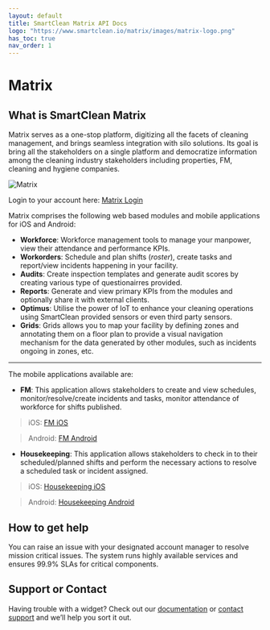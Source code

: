 ```yaml
---
layout: default
title: SmartClean Matrix API Docs
logo: "https://www.smartclean.io/matrix/images/matrix-logo.png"
has_toc: true
nav_order: 1
---
```


# Matrix

## What is SmartClean Matrix

Matrix serves as a one-stop platform, digitizing all the facets of cleaning management, and brings seamless integration with silo solutions. Its goal is bring all the stakeholders on a single platform and democratize information among the cleaning industry stakeholders including properties, FM, cleaning and hygiene companies.

![Matrix](https://www.smartclean.io/matrix/images/matrix-home.png)

Login to your account here: [Matrix Login](https://www.smartclean.io/matrix/sso "Matrix Homepage")

Matrix comprises the following web based modules and mobile applications for iOS and Android:

- **Workforce**: Workforce management tools to manage your manpower, view their attendance and performance KPIs.
- **Workorders**: Schedule and plan shifts (_roster_), create tasks and report/view incidents happening in your facility.
- **Audits**: Create inspection templates and generate audit scores by creating various type of questionairres provided.
- **Reports**: Generate and view primary KPIs from the modules and optionally share it with external clients.
- **Optimus**: Utilise the power of IoT to enhance your cleaning operations using SmartClean provided sensors or even third party sensors.
- **Grids**: Grids allows you to map your facility by defining zones and annotating them on a floor plan to provide a visual navigation mechanism for the data generated by other modules, such as incidents ongoing in zones, etc.

----

The mobile applications available are:
- **FM**: This application allows stakeholders to create and view schedules, monitor/resolve/create incidents and tasks, monitor attendance of workforce for shifts published.


>iOS: [FM iOS](https://apps.apple.com/sg/app/smartclean-fm/id1557617403 "FM for iOS")

>Android: [FM Android](https://play.google.com/store/apps/details?id=com.app.sc_manager "FM for Android")

- **Housekeeping**: This application allows stakeholders to check in to their scheduled/planned shifts and perform the necessary actions to resolve a scheduled task or incident assigned.

>iOS: [Housekeeping iOS](https://apps.apple.com/sg/app/smartclean-housekeeping/id1551763664 "FM for iOS")

>Android: [Housekeeping Android](https://play.google.com/store/apps/details?id=com.app.sc_cleaners_app "Housekeeping for Android")

## How to get help

You can raise an issue with your designated account manager to resolve mission critical issues. The system runs highly available services and ensures 99.9% SLAs for critical components.

## Support or Contact

Having trouble with a widget? Check out our [documentation](https://docs.smartclean.io/) or [contact support](https://www.smartclean.io/contact.html) and we’ll help you sort it out.
